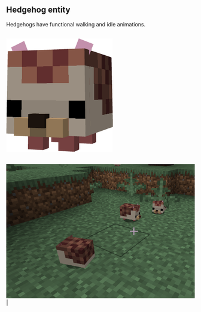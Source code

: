 ## Hedgehog entity
Hedgehogs have functional walking and idle animations.
##

<img src="./example_images/hedgehog_model.png" alt="hedgehog Model" width="285"> 

##
<img src="./example_images/ingame_model.png" alt="Ingame model" width="768">|
